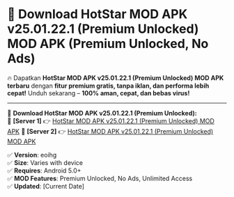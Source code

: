 # 🚀 Download HotStar MOD APK v25.01.22.1 (Premium Unlocked) MOD APK (Premium Unlocked, No Ads)  

🔥 Dapatkan **HotStar MOD APK v25.01.22.1 (Premium Unlocked) MOD APK terbaru** dengan **fitur premium gratis, tanpa iklan, dan performa lebih cepat!** Unduh sekarang – **100% aman, cepat, dan bebas virus!**  

---


🔽 **Download HotStar MOD APK v25.01.22.1 (Premium Unlocked):**  
🔹 **[Server 1]** 👉 [HotStar MOD APK v25.01.22.1 (Premium Unlocked) MOD APK](https://apkcomod.com?title=HotStar_MOD_APK_v25.01.22.1_(Premium_Unlocked))  
🔹 **[Server 2]** 👉 [HotStar MOD APK v25.01.22.1 (Premium Unlocked) MOD APK](https://apkcomod.com?title=HotStar_MOD_APK_v25.01.22.1_(Premium_Unlocked))  


✅ **Version**: eoihg  
✅ **Size**: Varies with device  
✅ **Requires**: Android 5.0+  
✅ **MOD Features**: Premium Unlocked, No Ads, Unlimited Access  
✅ **Updated**: [Current Date]  